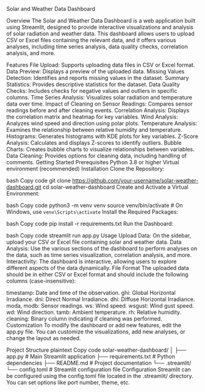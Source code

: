 Solar and Weather Data Dashboard

Overview
The Solar and Weather Data Dashboard is a web application built using Streamlit, designed to provide interactive visualizations and analysis of solar radiation and weather data. This dashboard allows users to upload CSV or Excel files containing the relevant data, and it offers various analyses, including time series analysis, data quality checks, correlation analysis, and more.

Features
File Upload: Supports uploading data files in CSV or Excel format.
Data Preview: Displays a preview of the uploaded data.
Missing Values Detection: Identifies and reports missing values in the dataset.
Summary Statistics: Provides descriptive statistics for the dataset.
Data Quality Checks: Includes checks for negative values and outliers in specific columns.
Time Series Analysis: Visualizes solar radiation and temperature data over time.
Impact of Cleaning on Sensor Readings: Compares sensor readings before and after cleaning events.
Correlation Analysis: Displays the correlation matrix and heatmap for key variables.
Wind Analysis: Analyzes wind speed and direction using polar plots.
Temperature Analysis: Examines the relationship between relative humidity and temperature.
Histograms: Generates histograms with KDE plots for key variables.
Z-Score Analysis: Calculates and displays Z-scores to identify outliers.
Bubble Charts: Creates bubble charts to visualize relationships between variables.
Data Cleaning: Provides options for cleaning data, including handling of comments.
Getting Started
Prerequisites
Python 3.8 or higher
Virtual environment (recommended)
Installation
Clone the Repository:

bash
Copy code
git clone https://github.com/your-username/solar-weather-dashboard.git
cd solar-weather-dashboard
Create and Activate a Virtual Environment:

bash
Copy code
python3 -m venv venv
source venv/bin/activate  # On Windows, use `venv\Scripts\activate`
Install the Required Packages:

bash
Copy code
pip install -r requirements.txt
Run the Dashboard:

bash
Copy code
streamlit run app.py
Usage
Upload Data: On the sidebar, upload your CSV or Excel file containing solar and weather data.
Data Analysis: Use the various sections of the dashboard to perform analyses on the data, such as time series visualization, correlation analysis, and more.
Interactivity: The dashboard is interactive, allowing users to explore different aspects of the data dynamically.
File Format
The uploaded data should be in either CSV or Excel format and should include the following columns (case-insensitive):

timestamp: Date and time of the observation.
ghi: Global Horizontal Irradiance.
dni: Direct Normal Irradiance.
dhi: Diffuse Horizontal Irradiance.
moda, modb: Sensor readings.
ws: Wind speed.
wsgust: Wind gust speed.
wd: Wind direction.
tamb: Ambient temperature.
rh: Relative humidity.
cleaning: Binary column indicating if cleaning was performed.
Customization
To modify the dashboard or add new features, edit the app.py file. You can customize the visualizations, add new analyses, or change the layout as needed.

Project Structure
plaintext
Copy code
solar-weather-dashboard/
│
├── app.py                  # Main Streamlit application
├── requirements.txt        # Python dependencies
├── README.md               # Project documentation
└── .streamlit/
    └── config.toml         # Streamlit configuration file
Configuration
Streamlit can be configured using the config.toml file located in the .streamlit/ directory. You can set options like port number, theme, etc.
